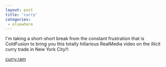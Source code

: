 ```yaml
---
layout: post
title: 'curry'
categories:
 - elsewhere
---
```


I'm taking a short-short break from the constant frustration that is ColdFusion to bring you this totally hillarious RealMedia video on the illicit curry trade in New York City!!:



<a href="http://www.maxg.org/~ryan/curry.ram">curry.ram</a>

